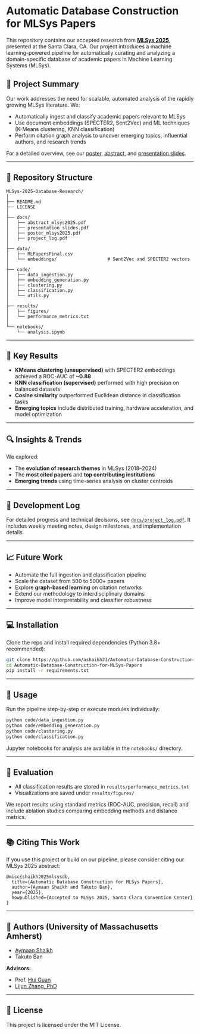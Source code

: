 # Automatic Database Construction for MLSys Papers

This repository contains our accepted research from [**MLSys 2025**](https://mlsys.org/Conferences/2025), presented at the Santa Clara, CA. Our project introduces a machine learning-powered pipeline for automatically curating and analyzing a domain-specific database of academic papers in Machine Learning Systems (MLSys).

## 📄 Project Summary

Our work addresses the need for scalable, automated analysis of the rapidly growing MLSys literature. We:

- Automatically ingest and classify academic papers relevant to MLSys 
- Use document embeddings (SPECTER2, Sent2Vec) and ML techniques (K-Means clustering, KNN classification)
- Perform citation graph analysis to uncover emerging topics, influential authors, and research trends

For a detailed overview, see our [poster](docs/MLSys_Poster_Automatic_Database_Construction_for_MLsys.pdf), [abstract](docs/MLSys%202025%20Accepted%20Abstract%20Automatic%20Database%20Construction%20for%20MLSys%20Papers.pdf), and [presentation slides](docs/Building%20a%20Domain-Specific%20Database%20for%20MLSys%20Papers%20Presentation%20-%20Aymaan%20and%20Takuto.pdf).

---

## 📁 Repository Structure

```
MLSys-2025-Database-Research/
│
├── README.md
├── LICENSE
│
├── docs/
│   ├── abstract_mlsys2025.pdf
│   ├── presentation_slides.pdf
│   ├── poster_mlsys2025.pdf
│   ├── project_log.pdf
│
├── data/
│   ├── MLPapersFinal.csv
│   └── embeddings/                   # Sent2Vec and SPECTER2 vectors
│
├── code/
│   ├── data_ingestion.py
│   ├── embedding_generation.py
│   ├── clustering.py
│   ├── classification.py
│   └── utils.py
│
├── results/
│   ├── figures/
│   └── performance_metrics.txt
│
└── notebooks/
    └── analysis.ipynb
```

---

## 🧠 Key Results

- **KMeans clustering (unsupervised)** with SPECTER2 embeddings achieved a ROC-AUC of **~0.88**
- **KNN classification (supervised)** performed with high precision on balanced datasets
- **Cosine similarity** outperformed Euclidean distance in classification tasks
- **Emerging topics** include distributed training, hardware acceleration, and model optimization

---

## 🔍 Insights & Trends

We explored:
- The **evolution of research themes** in MLSys (2018–2024)
- The **most cited papers** and **top contributing institutions**
- **Emerging trends** using time-series analysis on cluster centroids

---

## 🧾 Development Log

For detailed progress and technical decisions, see [`docs/project_log.pdf`](docs/project_log.pdf). It includes weekly meeting notes, design milestones, and implementation details.

---

## 📈 Future Work

- Automate the full ingestion and classification pipeline
- Scale the dataset from 500 to 5000+ papers
- Explore **graph-based learning** on citation networks
- Extend our methodology to interdisciplinary domains
- Improve model interpretability and classifier robustness

---

## 💻 Installation

Clone the repo and install required dependencies (Python 3.8+ recommended):

```bash
git clone https://github.com/ashaikh23/Automatic-Database-Construction-for-MLSys-Papers.git
cd Automatic-Database-Construction-for-MLSys-Papers
pip install -r requirements.txt
```

---

## 🚀 Usage

Run the pipeline step-by-step or execute modules individually:

```bash
python code/data_ingestion.py
python code/embedding_generation.py
python code/clustering.py
python code/classification.py
```

Jupyter notebooks for analysis are available in the `notebooks/` directory.

---

## 🧪 Evaluation

- All classification results are stored in `results/performance_metrics.txt`
- Visualizations are saved under `results/figures/`

We report results using standard metrics (ROC-AUC, precision, recall) and include ablation studies comparing embedding methods and distance metrics.

---

## 📚 Citing This Work

If you use this project or build on our pipeline, please consider citing our MLSys 2025 abstract:

```
@misc{shaikh2025mlsysdb,
  title={Automatic Database Construction for MLSys Papers},
  author={Aymaan Shaikh and Takuto Ban},
  year={2025},
  howpublished={Accepted to MLSys 2025, Santa Clara Convention Center}
}
```

---

## 👥 Authors (University of Massachusetts Amherst)

- [Aymaan Shaikh](https://ashaikh23.github.io/)
- Takuto Ban

**Advisors:**
- Prof. [Hui Guan](https://guanh01.github.io/)
- [Lijun Zhang, PhD](https://zhanglijun95.github.io/)

---

## 📜 License

This project is licensed under the MIT License.
